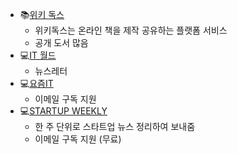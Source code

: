 
- 📚[위키 독스](https://wikidocs.net/) 
	- 위키독스는 온라인 책을 제작 공유하는 플랫폼 서비스
	- 공개 도서 많음
- 💻[IT 월드](https://www.itworld.co.kr/)
	- 뉴스레터
- 💻[요즘IT](https://yozm.wishket.com/)
	- 이메일 구독 지원
- 💻[STARTUP WEEKLY](https://glance.media/)
	- 한 주 단위로 스타트업 뉴스 정리하여 보내줌
	- 이메일 구독 지원 (무료)